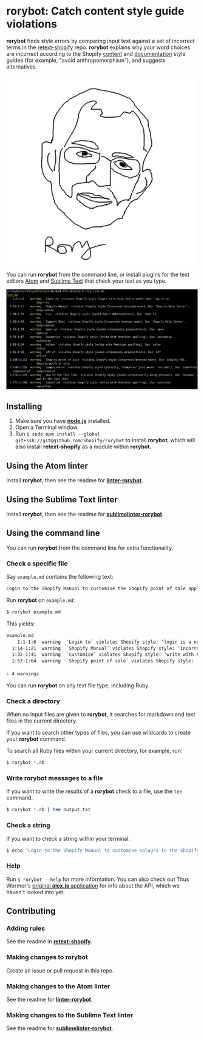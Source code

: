 # rorybot: Catch content style guide violations

**rorybot** finds style errors by comparing input text against a set of incorrect terms in the [retext-shopify](https://github.com/Shopify/retext-shopify) repo. **rorybot** explains why your word choices are incorrect according to the Shopify [content](https://styleguide.myshopify.com/content/) and [documentation](https://vault.shopify.com/Documentation/Documentation-Style-Guide) style guides (for example, "avoid anthropomorphism"), and suggests alternatives.

![rorybot logo](rorybotlogo.png)

You can run **rorybot** from the command line, or install plugins for the text editors [Atom](https://github.com/Shopify/linter-rorybot) and [Sublime Text](https://github.com/Shopify/sublimelinter-rorybot) that check your text as you type.

![rorybot command line screenshot](rorybot-cmd-screenshot.jpg)

## Installing

1. Make sure you have [**node.js**](https://nodejs.org/en/download/) installed.
2. Open a Terminal window.
3. Run ```$ sudo npm install --global git+ssh://git@github.com:Shopify/rorybot``` to install **rorybot**, which will also install **retext-shopify** as a module within **rorybot**.

## Using the Atom linter

Install **rorybot**, then see the readme for [**linter-rorybot**](https://github.com/Shopify/linter-rorybot).

## Using the Sublime Text linter

Install **rorybot**, then see the readme for [**sublimelinter-rorybot**](https://github.com/Shopify/sublimelinter-rorybot).

## Using the command line

You can run **rorybot** from the command line for extra functionality.

### Check a specific file

Say `example.md` contains the following text:

```md
Login to the Shopify Manual to customise the Shopify point of sale application. 
```

Run **rorybot** on `example.md`:

```sh
$ rorybot example.md
```

This yields:

```txt
example.md
    1:1-1:6  warning  `Login to` violates Shopify style: 'login is a noun, not a verb.' Use `Log into`.              login-to
  1:14-1:21  warning  `Shopify Manual` violates Shopify style: 'incorrect branded name.' Use `Shopify Help Center`.  help-centre
  1:32-1:41  warning  `customise` violates Shopify style: 'write with American spelling.' Use `customize`.           customise
  1:57-1:64  warning  `Shopify point of sale` violates Shopify style: 'incorrect branded name.' Use `Shopify POS`.   Shopify-point of sale

⚠ 4 warnings
```

You can run **rorybot** on any text file type, including Ruby.

### Check a directory

When no input files are given to **rorybot**, it searches for markdown and text files in the current directory.

If you want to search other types of files, you can use wildcards to create your **rorybot** command.

To search all Ruby files within your current directory, for example, run:

```sh
$ rorybot *.rb
```
### Write rorybot messages to a file

If you want to write the results of a **rorybot** check to a file, use the `tee` command.

```sh
$ rorybot *.rb | tee output.txt
```

### Check a string

If you want to check a string within your terminal:

```sh
$ echo "Login to the Shopify Manual to customise colours in the Shopify point of sale application." | rorybot
```

### Help

Run `$ rorybot --help` for more information. You can also check out Titus Wormer's [original **alex.js** application](https://github.com/wooorm/alex) for info about the API, which we haven't looked into yet.

## Contributing

### Adding rules

See the readme in [**retext-shopify**](https://github.com/Shopify/retext-shopify).

### Making changes to rorybot

Create an issue or pull request in this repo.

### Making changes to the Atom linter

See the readme for [**linter-rorybot**](https://github.com/Shopify/linter-rorybot).

### Making changes to the Sublime Text linter

See the readme for [**sublimelinter-rorybot**](https://github.com/Shopify/sublimelinter-rorybot).
